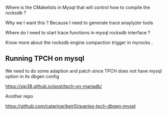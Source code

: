 

Where is the CMakelists in Mysql that will control how to compile the rocksdb ? 

Why we I want this ?  Because I need to generate trace anaylyzer tools


Where do I need to start trace functions in mysql rocksdb interface ? 



Know more about the rocksdb engine compaction trigger in myrocks .


## Running TPCH on mysql 
We need to do some adaption and patch since TPCH does not have mysql option in its dbgen config

https://sjp38.github.io/post/tpch-on-mariadb/

Another repo

https://github.com/catarinaribeir0/queries-tpch-dbgen-mysql

